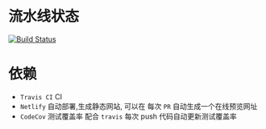 
# 流水线状态

[![Build Status](https://travis-ci.org/lijinke666/react-devops-study.svg?branch=master)](https://travis-ci.org/lijinke666/react-devops-study)

# 依赖

- `Travis CI`  CI
- `Netlify` 自动部署,生成静态网站, 可以在 每次 `PR` 自动生成一个在线预览网址
- `CodeCov` 测试覆盖率 配合 `travis` 每次 push 代码自动更新测试覆盖率

